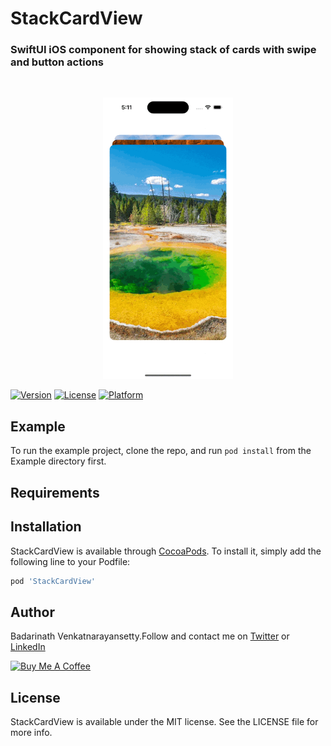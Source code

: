# StackCardView

### SwiftUI iOS component for showing stack of cards with swipe and button actions

<br/>
<p align="center">
<img src="https://raw.githubusercontent.com/badrinathvm/StackCardView/master/images/StackCardView.gif" height="450" alt="StepperView"/>
</p>

[![Version](https://img.shields.io/cocoapods/v/StackCardView.svg?style=flat)](https://cocoapods.org/pods/StackCardView)
[![License](https://img.shields.io/cocoapods/l/StackCardView.svg?style=flat)](https://cocoapods.org/pods/StackCardView)
[![Platform](https://img.shields.io/cocoapods/p/StackCardView.svg?style=flat)](https://cocoapods.org/pods/StackCardView)

## Example

To run the example project, clone the repo, and run `pod install` from the Example directory first.

## Requirements

## Installation

StackCardView is available through [CocoaPods](https://cocoapods.org). To install
it, simply add the following line to your Podfile:

```ruby
pod 'StackCardView'
```

## Author

Badarinath Venkatnarayansetty.Follow and contact me on <a href="https://twitter.com/badrivm">Twitter</a> or <a href="https://www.linkedin.com/in/badarinath-venkatnarayansetty-abb79146/">LinkedIn</a>

<a href="https://www.buymeacoffee.com/badrinathvm" target="_blank"><img src="https://encrypted-tbn0.gstatic.com/images?q=tbn:ANd9GcSKyX3lxhvUMCEvRrFet45uszxlivnf05lyoVqISke9KBk&s" alt="Buy Me A Coffee" style="height: 51px !important;width: 200px !important;" ></a>

## License

StackCardView is available under the MIT license. See the LICENSE file for more info.
